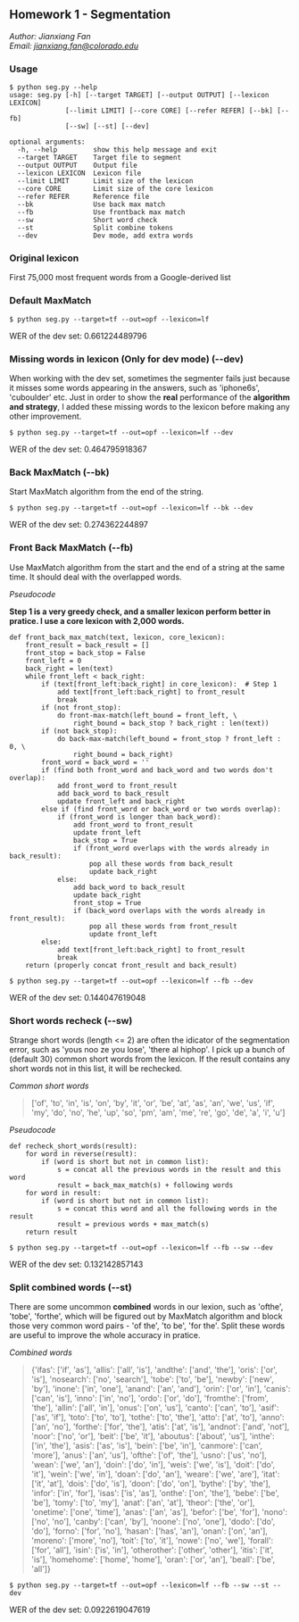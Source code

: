 ## Homework 1 - Segmentation

*Author: Jianxiang Fan*  
*Email: jianxiang.fan@colorado.edu*

### Usage
```
$ python seg.py --help
usage: seg.py [-h] [--target TARGET] [--output OUTPUT] [--lexicon LEXICON]
              [--limit LIMIT] [--core CORE] [--refer REFER] [--bk] [--fb]
              [--sw] [--st] [--dev]

optional arguments:
  -h, --help         show this help message and exit
  --target TARGET    Target file to segment
  --output OUTPUT    Output file
  --lexicon LEXICON  Lexicon file
  --limit LIMIT      Limit size of the lexicon
  --core CORE        Limit size of the core lexicon
  --refer REFER      Reference file
  --bk               Use back max match
  --fb               Use frontback max match
  --sw               Short word check
  --st               Split combine tokens
  --dev              Dev mode, add extra words
```

### Original lexicon
First 75,000 most frequent words from a Google-derived list 

### Default MaxMatch
```
$ python seg.py --target=tf --out=opf --lexicon=lf
```
WER of the dev set: 0.661224489796

### Missing words in lexicon (Only for dev mode) (--dev)
When working with the dev set, sometimes the segmenter fails just because it misses some words appearing in the answers, such as 'iphone6s', 'cuboulder' etc. Just in order to show the **real** performance of the **algorithm and strategy**, I added these missing words to the lexicon before making any other improvement.
```
$ python seg.py --target=tf --out=opf --lexicon=lf --dev
```
WER of the dev set: 0.464795918367

### Back MaxMatch (--bk)
Start MaxMatch algorithm from the end of the string.
```
$ python seg.py --target=tf --out=opf --lexicon=lf --bk --dev
```
WER of the dev set: 0.274362244897

### Front Back MaxMatch (--fb)
Use MaxMatch algorithm from the start and the end of a string at the same time. It should deal with the overlapped words. 

*Pseudocode*

**Step 1 is a very greedy check, and a smaller lexicon perform better in pratice. I use a core lexicon with 2,000 words.**
```
def front_back_max_match(text, lexicon, core_lexicon):
    front_result = back_result = []
    front_stop = back_stop = False
    front_left = 0
    back_right = len(text)
    while front_left < back_right:
        if (text[front_left:back_right] in core_lexicon):  # Step 1
            add text[front_left:back_right] to front_result
            break
        if (not front_stop):
            do front-max-match(left_bound = front_left, \
                right_bound = back_stop ? back_right : len(text))
        if (not back_stop):
            do back-max-match(left_bound = front_stop ? front_left : 0, \
                right_bound = back_right)
        front_word = back_word = ''
        if (find both front_word and back_word and two words don't overlap):
            add front_word to front_result
            add back_word to back_result
            update front_left and back_right
        else if (find front_word or back_word or two words overlap):
            if (front_word is longer than back_word):
                add front_word to front_result
                update front_left
                back_stop = True
                if (front_word overlaps with the words already in back_result):
                    pop all these words from back_result
                    update back_right
            else:
                add back_word to back_result
                update back_right
                front_stop = True
                if (back_word overlaps with the words already in front_result):
                    pop all these words from front_result
                    update front_left
        else:
            add text[front_left:back_right] to front_result
            break
    return (properly concat front_result and back_result)
```
```
$ python seg.py --target=tf --out=opf --lexicon=lf --fb --dev
```
WER of the dev set: 0.144047619048

### Short words recheck (--sw)
Strange short words (length <= 2) are often the idicator of the segmentation error, such as 'yous noo ze you lose', 'there al hiphop'. 
I pick up a bunch of (default 30) common short words from the lexicon. If the result contains any short words not in this list, it will be rechecked.

*Common short words*
> ['of', 'to', 'in', 'is', 'on', 'by', 'it', 'or', 'be', 'at', 'as', 'an', 'we', 'us', 'if', 'my', 'do', 'no', 'he', 'up', 'so', 'pm', 'am', 'me', 're', 'go', 'de', 'a', 'i', 'u']

*Pseudocode*
```
def recheck_short_words(result):
    for word in reverse(result):
        if (word is short but not in common list):
            s = concat all the previous words in the result and this word
            result = back_max_match(s) + following words
    for word in result:
        if (word is short but not in common list):
            s = concat this word and all the following words in the result
            result = previous words + max_match(s)
    return result
```
```
$ python seg.py --target=tf --out=opf --lexicon=lf --fb --sw --dev
```
WER of the dev set: 0.132142857143

### Split combined words (--st)
There are some uncommon **combined** words in our lexion, such as 'ofthe', 'tobe', 'forthe', which will be figured out by MaxMatch algorithm and block those very common word pairs - 'of the', 'to be', 'for the'. Split these words are useful to improve the whole accuracy in pratice.

*Combined words*
> {'ifas': ['if', 'as'], 'allis': ['all', 'is'], 'andthe': ['and', 'the'], 'oris': ['or', 'is'], 'nosearch': ['no', 'search'], 'tobe': ['to', 'be'], 'newby': ['new', 'by'], 'inone': ['in', 'one'], 'anand': ['an', 'and'], 'orin': ['or', 'in'], 'canis': ['can', 'is'], 'inno': ['in', 'no'], 'ordo': ['or', 'do'], 'fromthe': ['from', 'the'], 'allin': ['all', 'in'], 'onus': ['on', 'us'], 'canto': ['can', 'to'], 'asif': ['as', 'if'], 'toto': ['to', 'to'], 'tothe': ['to', 'the'], 'atto': ['at', 'to'], 'anno': ['an', 'no'], 'forthe': ['for', 'the'], 'atis': ['at', 'is'], 'andnot': ['and', 'not'], 'noor': ['no', 'or'], 'beit': ['be', 'it'], 'aboutus': ['about', 'us'], 'inthe': ['in', 'the'], 'asis': ['as', 'is'], 'bein': ['be', 'in'], 'canmore': ['can', 'more'], 'anus': ['an', 'us'], 'ofthe': ['of', 'the'], 'usno': ['us', 'no'], 'wean': ['we', 'an'], 'doin': ['do', 'in'], 'weis': ['we', 'is'], 'doit': ['do', 'it'], 'wein': ['we', 'in'], 'doan': ['do', 'an'], 'weare': ['we', 'are'], 'itat': ['it', 'at'], 'dois': ['do', 'is'], 'doon': ['do', 'on'], 'bythe': ['by', 'the'], 'infor': ['in', 'for'], 'isas': ['is', 'as'], 'onthe': ['on', 'the'], 'bebe': ['be', 'be'], 'tomy': ['to', 'my'], 'anat': ['an', 'at'], 'theor': ['the', 'or'], 'onetime': ['one', 'time'], 'anas': ['an', 'as'], 'befor': ['be', 'for'], 'nono': ['no', 'no'], 'canby': ['can', 'by'], 'noone': ['no', 'one'], 'dodo': ['do', 'do'], 'forno': ['for', 'no'], 'hasan': ['has', 'an'], 'onan': ['on', 'an'], 'moreno': ['more', 'no'], 'toit': ['to', 'it'], 'nowe': ['no', 'we'], 'forall': ['for', 'all'], 'isin': ['is', 'in'], 'otherother': ['other', 'other'], 'itis': ['it', 'is'], 'homehome': ['home', 'home'], 'oran': ['or', 'an'], 'beall': ['be', 'all']}

```
$ python seg.py --target=tf --out=opf --lexicon=lf --fb --sw --st --dev
```
WER of the dev set: 0.0922619047619
